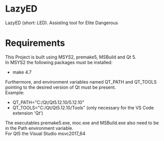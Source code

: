 # LazyED
LazyED (short: LED). Assisting tool for Elite Dangerous

# Requirements
This Project is built using MSYS2, premake5, MSBuild and Qt 5.  
In MSYS2 the following packages must be installed:  
- make 4.7

Furthermore, and environment variables named QT_PATH and QT_TOOLS pointing to the desired version of Qt must be present.  
Example:  
- QT_PATH="C:/Qt/Qt5.12.10/5.12.10"
- QT_TOOLS="C:/Qt/Qt5.12.10/Tools" (only necessary for the VS Code extension 'Qt')
  
The executables premake5.exe, moc.exe and MSBuild.exe also need to be in the Path environment variable.  
For Qt5 the Visual Studio msvc2017_64
